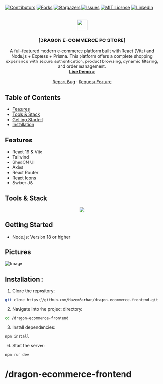 [![Contributors][contributors-shield]][contributors-url]
[![Forks][forks-shield]][forks-url]
[![Stargazers][stars-shield]][stars-url]
[![Issues][issues-shield]][issues-url]
[![MIT License][license-shield]][license-url]
[![LinkedIn][linkedin-shield]][linkedin-url]

<!-- PROJECT LOGO -->
<br />
<div align="center">
<img src="https://i.imgur.com/dPAUev4.png" width="35" />

<h3 align="center">[DRAG0N E-COMMERCE PC STORE]</h3>

  <p align="center">
A full-featured modern e-commerce platform built with React (Vite) and Node.js + Express + Prisma. This platform offers a complete shopping experience with secure authentication, product browsing, dynamic filtering, and order management.
    <br />
    <a href="https:/dragon-ecommerce-frontend.vercel.app/"><strong>Live Demo »</strong></a>
    <br />
    <br />
    <a href="https://github.com/HazemSarhan/dragon-ecommerce-frontend/issues/new?labels=bug&template=bug-report---.md">Report Bug</a>
    ·
    <a href="https://github.com/HazemSarhan/dragon-ecommerce-frontend/issues/new?labels=enhancement&template=feature-request---.md">Request Feature</a>
  </p>
</div>

<!-- TABLE OF CONTENTS -->

## Table of Contents

- [Features](#features)
- [Tools & Stack](#tools)
- [Getting Started](#getting-started)
- [Installation](#installation)

## Features

- React 19 & Vite
- Tailwind
- ShadCN UI
- Axios
- React Router
- React Icons
- Swiper JS

## Tools & Stack

<div align="center">
    <img src="https://skillicons.dev/icons?i=js,vite,react,tailwind,vercel" /><br>
</div>

## Getting Started

- Node.js: Version 18 or higher

## Pictures

<img src="https://i.imgur.com/g0i757o.jpeg" alt="Image">

## Installation :

1. Clone the repository:

```sh
git clone https://github.com/HazemSarhan/dragon-ecommerce-frontend.git
```

2. Navigate into the project directory:

```sh
cd /dragon-ecommerce-frontend
```

3. Install dependencies:

```sh
npm install
```

6. Start the server:

```sh
npm run dev
```

[contributors-shield]: https://img.shields.io/github/contributors/HazemSarhan/dragon-ecommerce-frontend?style=for-the-badge
[contributors-url]: https://github.com/HazemSarhan/dragon-ecommerce-frontend/graphs/contributors
[forks-shield]: https://img.shields.io/github/forks/HazemSarhan/dragon-ecommerce-frontend.svg?style=for-the-badge
[forks-url]: https://github.com/HazemSarhan/dragon-ecommerce-frontend/network/members
[stars-shield]: https://img.shields.io/github/stars/HazemSarhan/dragon-ecommerce-frontend.svg?style=for-the-badge
[stars-url]: https://github.com/HazemSarhan/dragon-ecommerce-frontend/stargazers
[issues-shield]: https://img.shields.io/github/issues/HazemSarhan/dragon-ecommerce-frontend.svg?style=for-the-badge
[issues-url]: https://github.com/HazemSarhan/dragon-ecommerce-frontend/issues
[license-shield]: https://img.shields.io/github/license/HazemSarhan/dragon-ecommerce-frontend.svg?style=for-the-badge
[license-url]: https://github.com/HazemSarhan/dragon-ecommerce-frontend/master/LICENSE.txt
[linkedin-shield]: https://img.shields.io/badge/-LinkedIn-black.svg?style=for-the-badge&logo=linkedin&colorB=555
[linkedin-url]: https://www.linkedin.com/in/hazemmegahed/
[product-screenshot]: images/screenshot.png
[node-js]: https://svgur.com/i/19bZ.svg
[express-js]: https://svgur.com/i/19a1.svg
[mongo-db]: https://svgur.com/i/19b4.svg
[jwt]: https://svgshare.com/i/19bi.svg
[db]: https://i.imgur.com/0CzwXXA.png

# /dragon-ecommerce-frontend
